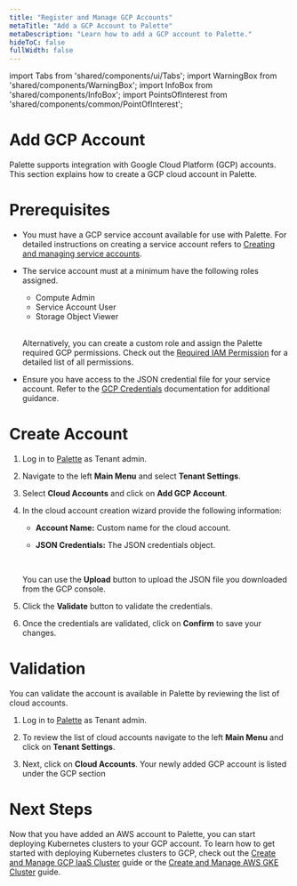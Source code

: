 ```yaml
---
title: "Register and Manage GCP Accounts"
metaTitle: "Add a GCP Account to Palette"
metaDescription: "Learn how to add a GCP account to Palette."
hideToC: false
fullWidth: false
---
```


import Tabs from 'shared/components/ui/Tabs';
import WarningBox from 'shared/components/WarningBox';
import InfoBox from 'shared/components/InfoBox';
import PointsOfInterest from 'shared/components/common/PointOfInterest';

# Add GCP Account


Palette supports integration with Google Cloud Platform (GCP) accounts. This section explains how to create a GCP cloud account in Palette. 

# Prerequisites

* You must have a GCP service account available for use with Palette. For detailed instructions on creating a service account refers to [Creating and managing service accounts](https://cloud.google.com/iam/docs/creating-managing-service-accounts).



* The service account must at a minimum have the following roles assigned. 
    - Compute Admin
    - Service Account User
    - Storage Object Viewer

    <br />

    <InfoBox>

    Alternatively, you can create a custom role and assign the Palette required GCP permissions. Check out the [Required IAM Permission](/clusters/public-cloud/gcp/required-permissions) for a detailed list of all permissions.

    </InfoBox>




* Ensure you have access to the JSON credential file for your service account. Refer to the [GCP Credentials](https://developers.google.com/workspace/guides/create-credentials) documentation for additional guidance.

# Create Account


1. Log in to [Palette](https://console.spectrocloud.com) as Tenant admin.


2. Navigate to the left **Main Menu** and select **Tenant Settings**.


3. Select **Cloud Accounts** and click on **Add GCP Account**.


4. In the cloud account creation wizard provide the following information:
   * **Account Name:** Custom name for the cloud account.

   * **JSON Credentials:** The JSON credentials object.

    <br />

   <InfoBox>

    You can use the **Upload** button to upload the JSON file you downloaded from the GCP console.

   </InfoBox>


6. Click the **Validate** button to validate the credentials. 


7. Once the credentials are validated, click on **Confirm** to save your changes.

# Validation

You can validate the account is available in Palette by reviewing the list of cloud accounts. 

1. Log in to [Palette](https://console.spectrocloud.com) as Tenant admin.


2. To review the list of cloud accounts navigate to the left **Main Menu** and click on **Tenant Settings**. 


3. Next, click on **Cloud Accounts**. Your newly added GCP account is listed under the GCP section


# Next Steps


Now that you have added an AWS account to Palette, you can start deploying Kubernetes clusters to your GCP account. To learn how to get started with deploying Kubernetes clusters to GCP, check out the [Create and Manage GCP IaaS Cluster](/clusters/public-cloud/aws/create-cluster) guide or the [Create and Manage AWS GKE Cluster](/clusters/public-cloud/aws/eks) guide.
